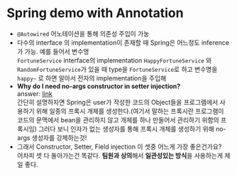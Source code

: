 # Spring demo with Annotation   
   
- `@Autowired` 어노테이션을 통해 의존성 주입이 가눙   
- 다수의 interface 의 implementation이 존재할 때 Spring은 어느정도 inference 가 가능. 예를 들어서 변수명   
`FortuneService` interface의 implementation `HappyFortuneService` 와 `RandomFortuneService`가 있을 때 type을 `FortuneService`로 하고 변수명을 `happy~` 로 하면 알아서 전자의 implementation을 주입해
- **Why do I need no-args constructor in setter injection?**   
answer: [link](https://stackoverflow.com/questions/48410451/why-do-i-need-a-no-args-constructor-to-use-applicationscoped-beans-with-construc)   
간단히 설명하자면 Spring은 user가 작성한 코드의 Object들을 프로그램에서 사용하기 위해 일종의 프록시 개체를 생성한다.(여기서 말하는 프록시란 프로그램이 코드의 문맥에서 bean을 관리하지 않고 개체를 하나 만들어서 관리하기 위함의 프록시임) 그러다 보니 인자가 없는 생성자를 통해 프록시 개체를 생성하기 위해 no-args 생성자를 강제하는것!
- 그래서 Constructor, Setter, Field injection 이 셋중 어느게 가장 좋은건가요?   
어차피 셋 다 돌아가는건 똑같다. **팀원과 상의**해서 **일관성있는 방식**을 사용하는게 제일 좋다.